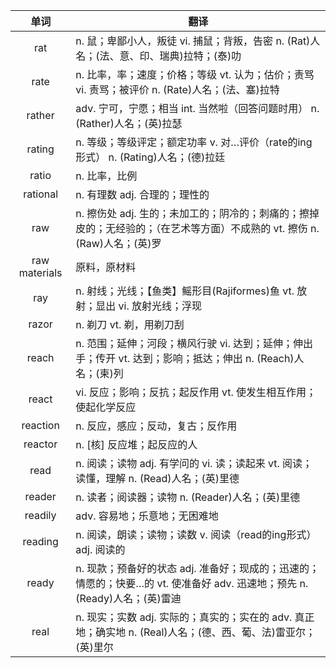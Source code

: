 |单词|翻译  |
|:--:|--| 
|	rat  		|		n. 鼠；卑鄙小人，叛徒 vi. 捕鼠；背叛，告密 n. (Rat)人名；(法、意、印、瑞典)拉特；(泰)叻	|		
|	rate  		|		n. 比率，率；速度；价格；等级 vt. 认为；估价；责骂 vi. 责骂；被评价 n. (Rate)人名；(法、塞)拉特	|		
|	rather  		|		adv. 宁可，宁愿；相当 int. 当然啦（回答问题时用） n. (Rather)人名；(英)拉瑟	|		
|	rating  		|		n. 等级；等级评定；额定功率 v. 对…评价（rate的ing形式） n. (Rating)人名；(德)拉廷	|		
|	ratio  		|		n. 比率，比例	|		
|	rational  		|		n. 有理数 adj. 合理的；理性的	|		
|	raw  		|		n. 擦伤处 adj. 生的；未加工的；阴冷的；刺痛的；擦掉皮的；无经验的；（在艺术等方面）不成熟的 vt. 擦伤 n. (Raw)人名；(英)罗	|		
|	raw materials  		|		原料，原材料	|		
|	ray  		|		n. 射线；光线；【鱼类】鳐形目(Rajiformes)鱼 vt. 放射；显出 vi. 放射光线；浮现	|		
|	razor  		|		n. 剃刀 vt. 剃，用剃刀刮	|		
|	reach  		|		n. 范围；延伸；河段；横风行驶 vi. 达到；延伸；伸出手；传开 vt. 达到；影响；抵达；伸出 n. (Reach)人名；(柬)列	|		
|	react  		|		vi. 反应；影响；反抗；起反作用 vt. 使发生相互作用；使起化学反应	|		
|	reaction  		|		n. 反应，感应；反动，复古；反作用	|		
|	reactor  		|		n. [核] 反应堆；起反应的人	|		
|	read  		|		n. 阅读；读物 adj. 有学问的 vi. 读；读起来 vt. 阅读；读懂，理解 n. (Read)人名；(英)里德	|		
|	reader  		|		n. 读者；阅读器；读物 n. (Reader)人名；(英)里德	|		
|	readily  		|		adv. 容易地；乐意地；无困难地	|		
|	reading  		|		n. 阅读，朗读；读物；读数 v. 阅读（read的ing形式） adj. 阅读的	|		
|	ready  		|		n. 现款；预备好的状态 adj. 准备好；现成的；迅速的；情愿的；快要…的 vt. 使准备好 adv. 迅速地；预先 n. (Ready)人名；(英)雷迪	|		
|	real  		|		n. 现实；实数 adj. 实际的；真实的；实在的 adv. 真正地；确实地 n. (Real)人名；(德、西、葡、法)雷亚尔；(英)里尔	|		
